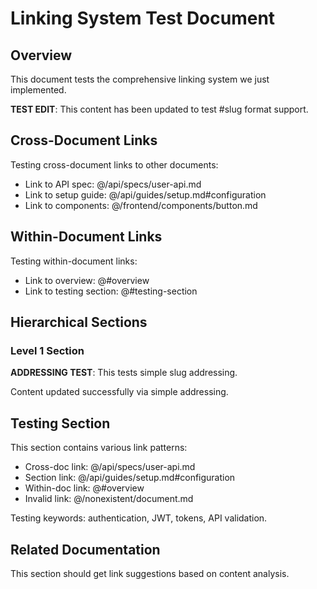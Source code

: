 # Linking System Test Document

## Overview

This document tests the comprehensive linking system we just implemented.

**TEST EDIT**: This content has been updated to test #slug format support.

## Cross-Document Links

Testing cross-document links to other documents:

* Link to API spec: @/api/specs/user-api.md
* Link to setup guide: @/api/guides/setup.md#configuration
* Link to components: @/frontend/components/button.md

## Within-Document Links

Testing within-document links:

* Link to overview: @#overview
* Link to testing section: @#testing-section

## Hierarchical Sections

### Level 1 Section

**ADDRESSING TEST**: This tests simple slug addressing.

Content updated successfully via simple addressing.

## Testing Section

This section contains various link patterns:

* Cross-doc link: @/api/specs/user-api.md
* Section link: @/api/guides/setup.md#configuration
* Within-doc link: @#overview
* Invalid link: @/nonexistent/document.md

Testing keywords: authentication, JWT, tokens, API validation.

## Related Documentation

This section should get link suggestions based on content analysis.
